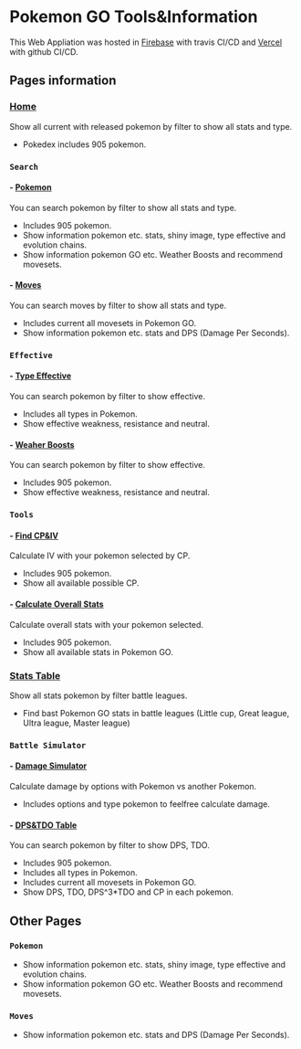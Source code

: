 # Pokemon GO Tools&Information

This Web Appliation was hosted in [Firebase](https://pokego-breeze.web.app/) with travis CI/CD and [Vercel](https://poke-go-breeze.vercel.app/) with github CI/CD.

## Pages information
### [Home](https://poke-go-breeze.vercel.app/)

Show all current with released pokemon by filter to show all stats and type.
- Pokedex includes 905 pokemon.

### `Search`

#### - [Pokemon](https://poke-go-breeze.vercel.app/search-pokemon)
You can search pokemon by filter to show all stats and type.
- Includes 905 pokemon.
- Show information pokemon etc. stats, shiny image, type effective and evolution chains.
- Show information pokemon GO etc. Weather Boosts and recommend movesets.

#### - [Moves](https://poke-go-breeze.vercel.app/search-move)
You can search moves by filter to show all stats and type.
- Includes current all movesets in Pokemon GO.
- Show information pokemon etc. stats and DPS (Damage Per Seconds).

### `Effective`

#### - [Type Effective](https://poke-go-breeze.vercel.app/type-effective)
You can search pokemon by filter to show effective.
- Includes all types in Pokemon.
- Show effective weakness, resistance and neutral.

#### - [Weaher Boosts](https://poke-go-breeze.vercel.app/weather-boosts)
You can search pokemon by filter to show effective.
- Includes 905 pokemon.
- Show effective weakness, resistance and neutral.

### `Tools`

#### - [Find CP&IV](https://poke-go-breeze.vercel.app/find-cp-iv)
Calculate IV with your pokemon selected by CP.
- Includes 905 pokemon.
- Show all available possible CP.

#### - [Calculate Overall Stats](https://poke-go-breeze.vercel.app/calculate-stats)
Calculate overall stats with your pokemon selected.
- Includes 905 pokemon.
- Show all available stats in Pokemon GO.

### [Stats Table](https://poke-go-breeze.vercel.app/stats-table)

Show all stats pokemon by filter battle leagues.
- Find bast Pokemon GO stats in battle leagues (Little cup, Great league, Ultra league, Master league)

### `Battle Simulator`

#### - [Damage Simulator](https://poke-go-breeze.vercel.app/damage-calculate)
Calculate damage by options with Pokemon vs another Pokemon.
- Includes options and type pokemon to feelfree calculate damage.

#### - [DPS&TDO Table](https://poke-go-breeze.vercel.app/dps-tdo-table)
You can search pokemon by filter to show DPS, TDO.
- Includes 905 pokemon.
- Includes all types in Pokemon.
- Includes current all movesets in Pokemon GO.
- Show DPS, TDO, DPS^3*TDO and CP in each pokemon.

## Other Pages

### `Pokemon`

- Show information pokemon etc. stats, shiny image, type effective and evolution chains.
- Show information pokemon GO etc. Weather Boosts and recommend movesets.

### `Moves`

- Show information pokemon etc. stats and DPS (Damage Per Seconds).
